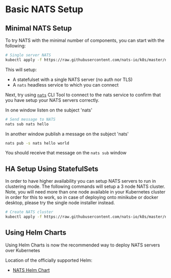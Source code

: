 # Basic NATS Setup

## Minimal NATS Setup

To try NATS with the minimal number of components, you can start with the following:

```bash
# Single server NATS
kubectl apply -f https://raw.githubusercontent.com/nats-io/k8s/master/nats-server/single-server-nats.yml
```

This will setup:

* A statefulset with a single NATS server \(no auth nor TLS\)
* A `nats` headless service to which you can connect

Next, try using [`nats`](/using-nats/nats-tools/nats%20CLI/readme.md) CLI Tool to connect to the nats service to confirm that you have setup your NATS servers correctly.

In one window listen on the subject 'nats'
```bash
# Send message to NATS
nats sub nats hello
```
In another window publish a message on the subject 'nats'

```bash
nats pub -s nats hello world
```

You should receive that message on the `nats sub` window
## HA Setup Using StatefulSets

In order to have higher availability you can setup NATS servers to run in clustering mode. The following commands will setup a 3 node NATS cluster. Note, you will need more than one node available in your Kubernetes cluster in order for this to work, so in case of deploying onto minikube or docker desktop, please try the single node installer instead.

```bash
# Create NATS cluster
kubectl apply -f https://raw.githubusercontent.com/nats-io/k8s/master/nats-server/simple-nats.yml
```

## Using Helm Charts

Using Helm Charts is now the recommended way to deploy NATS servers over Kubernetes

Location of the officially supported Helm:

* [NATS Helm Chart](https://github.com/nats-io/k8s/tree/master/helm/charts/nats)

